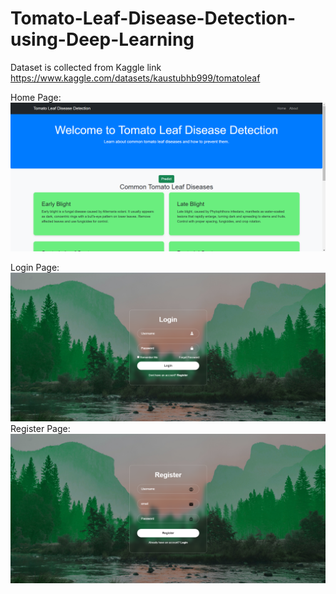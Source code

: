 # Tomato-Leaf-Disease-Detection-using-Deep-Learning
Dataset is collected from Kaggle link https://www.kaggle.com/datasets/kaustubhb999/tomatoleaf

Home Page:
![](https://github.com/Darshancs777/Tomato-Leaf-Disease-Detection-using-Deep-Learning/blob/main/screenshots/home%20page.png)

Login Page:
![](https://github.com/Darshancs777/Tomato-Leaf-Disease-Detection-using-Deep-Learning/blob/main/screenshots/login%20page.png)
Register Page:
![](https://github.com/Darshancs777/Tomato-Leaf-Disease-Detection-using-Deep-Learning/blob/main/screenshots/register%20page.png)
